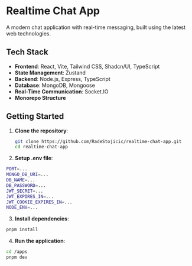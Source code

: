 # Realtime Chat App

A modern chat application with real-time messaging, built using the latest web technologies.

## Tech Stack

- **Frontend**: React, Vite, Tailwind CSS, Shadcn/UI, TypeScript
- **State Management**: Zustand
- **Backend**: Node.js, Express, TypeScript
- **Database**: MongoDB, Mongoose
- **Real-Time Communication**: Socket.IO
- **Monorepo Structure**

## Getting Started

1. **Clone the repository**:

   ```bash
   git clone https://github.com/RadeStojicic/realtime-chat-app.git
   cd realtime-chat-app
   ```

2. **Setup .env file**:

  ```bash
  PORT=...
  MONGO_DB_URI=...
  DB_NAME=...
  DB_PASSWORD=...
  JWT_SECRET=...
  JWT_EXPIRES_IN=...
  JWT_COOKIE_EXPIRES_IN=...
  NODE_ENV=...
  ```

3. **Install dependencies**:

  ```bash
  pnpm install
  ```

4. **Run the application**:

  ```bash
  cd /apps
  pnpm dev
  ```
